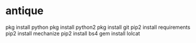 # antique
pkg install python
pkg install python2
pkg install git
pip2 install requirements
pip2 install mechanize
pip2 install bs4
gem install lolcat

